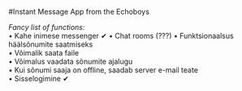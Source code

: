 #Instant Message App from the Echoboys

*Fancy list of functions:*  
• Kahe inimese messenger ✔
• Chat rooms (???)
• Funktsionaalsus häälsõnumite saatmiseks  
• Võimalik saata faile  
• Võimalus vaadata sõnumite ajalugu  
• Kui sõnumi saaja on offline, saadab server e-mail teate  
• Sisselogimine ✔
